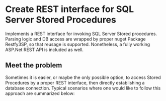# Create REST interface for SQL Server Stored Procedures
Implements a REST interface for invoking SQL Server Stored procedures. Parsing logic and DB access are wrapped by proper nuget Package 
Restfy3SP, so that reusage is supported. Nonetheless, a fully working ASP.Net REST API is included as well. 
## Meet the problem
Sometimes it is easier, or maybe the only possible option, to access Stored Procedures by a proper REST interface, then directly establishing a database connection. Typical scenarios where one would like to follow this approach are summarized below:
